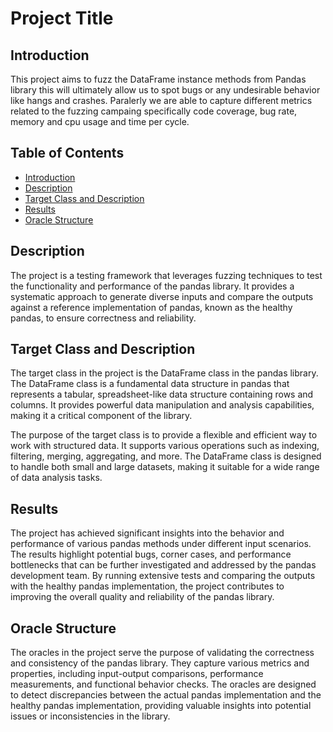 # Project Title

## Introduction

This project aims to fuzz the DataFrame instance methods from Pandas library this will ultimately allow us to spot bugs or any undesirable behavior like hangs and crashes. Paralerly we are able to capture different metrics related to the fuzzing campaing specifically code coverage, bug rate, memory and cpu usage and time per cycle.

## Table of Contents

- [Introduction](#introduction)
- [Description](#description)
- [Target Class and Description](#target-class-and-description)
- [Results](#results)
- [Oracle Structure](#oracle-structure)

## Description

The project is a testing framework that leverages fuzzing techniques to test the functionality and performance of the pandas library. It provides a systematic approach to generate diverse inputs and compare the outputs against a reference implementation of pandas, known as the healthy pandas, to ensure correctness and reliability.

## Target Class and Description

The target class in the project is the DataFrame class in the pandas library. The DataFrame class is a fundamental data structure in pandas that represents a tabular, spreadsheet-like data structure containing rows and columns. It provides powerful data manipulation and analysis capabilities, making it a critical component of the library.

The purpose of the target class is to provide a flexible and efficient way to work with structured data. It supports various operations such as indexing, filtering, merging, aggregating, and more. The DataFrame class is designed to handle both small and large datasets, making it suitable for a wide range of data analysis tasks.

## Results

The project has achieved significant insights into the behavior and performance of various pandas methods under different input scenarios. The results highlight potential bugs, corner cases, and performance bottlenecks that can be further investigated and addressed by the pandas development team. By running extensive tests and comparing the outputs with the healthy pandas implementation, the project contributes to improving the overall quality and reliability of the pandas library.

## Oracle Structure

The oracles in the project serve the purpose of validating the correctness and consistency of the pandas library. They capture various metrics and properties, including input-output comparisons, performance measurements, and functional behavior checks. The oracles are designed to detect discrepancies between the actual pandas implementation and the healthy pandas implementation, providing valuable insights into potential issues or inconsistencies in the library.
